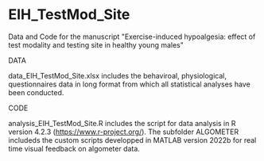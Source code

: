 # EIH_TestMod_Site


Data and Code for the manuscript "Exercise-induced hypoalgesia: effect of test modality and testing site in healthy young males"

DATA

data_EIH_TestMod_Site.xlsx includes the behaviroal, physiological, questionnaires data in long format from which all statistical analyses have been conducted.

CODE

analysis_EIH_TestMod_Site.R includes the script for data analysis in R version 4.2.3 (https://www.r-project.org/). The subfolder ALGOMETER includeds the custom scripts developped in MATLAB version 2022b for real time visual feedback on algometer data.
